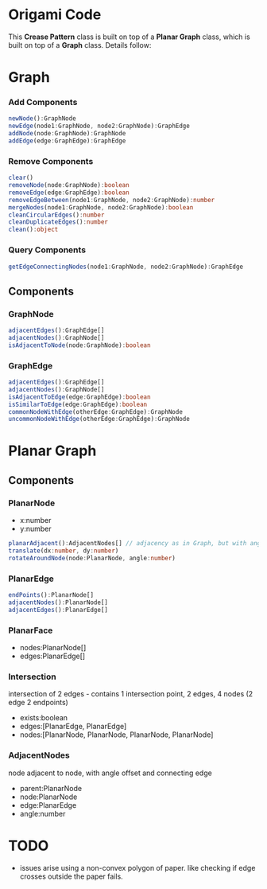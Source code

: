 # Origami Code

This **Crease Pattern** class is built on top of a **Planar Graph** class, which is built on top of a **Graph** class. Details follow:

# Graph

### Add Components

```typescript
newNode():GraphNode 
newEdge(node1:GraphNode, node2:GraphNode):GraphEdge 
addNode(node:GraphNode):GraphNode
addEdge(edge:GraphEdge):GraphEdge
```

### Remove Components

```typescript
clear()
removeNode(node:GraphNode):boolean
removeEdge(edge:GraphEdge):boolean
removeEdgeBetween(node1:GraphNode, node2:GraphNode):number
mergeNodes(node1:GraphNode, node2:GraphNode):boolean
cleanCircularEdges():number
cleanDuplicateEdges():number
clean():object
```

### Query Components

```typescript
getEdgeConnectingNodes(node1:GraphNode, node2:GraphNode):GraphEdge
```

## Components

### GraphNode

```typescript
adjacentEdges():GraphEdge[]
adjacentNodes():GraphNode[]
isAdjacentToNode(node:GraphNode):boolean
```

### GraphEdge

```typescript
adjacentEdges():GraphEdge[]
adjacentNodes():GraphNode[]
isAdjacentToEdge(edge:GraphEdge):boolean
isSimilarToEdge(edge:GraphEdge):boolean
commonNodeWithEdge(otherEdge:GraphEdge):GraphNode
uncommonNodeWithEdge(otherEdge:GraphEdge):GraphNode
```

# Planar Graph

## Components

### PlanarNode

* x:number
* y:number

```typescript
planarAdjacent():AdjacentNodes[] // adjacency as in Graph, but with angle connecting edges
translate(dx:number, dy:number)
rotateAroundNode(node:PlanarNode, angle:number)
```

### PlanarEdge

```typescript
endPoints():PlanarNode[]
adjacentNodes():PlanarNode[]
adjacentEdges():PlanarEdge[]
```

### PlanarFace

* nodes:PlanarNode[]
* edges:PlanarEdge[]

### Intersection

intersection of 2 edges - contains 1 intersection point, 2 edges, 4 nodes (2 edge 2 endpoints)

* exists:boolean
* edges:[PlanarEdge, PlanarEdge]
* nodes:[PlanarNode, PlanarNode, PlanarNode, PlanarNode]


### AdjacentNodes

node adjacent to node, with angle offset and connecting edge

* parent:PlanarNode
* node:PlanarNode
* edge:PlanarEdge
* angle:number

# TODO

* issues arise using a non-convex polygon of paper. like checking if edge crosses outside the paper fails.

